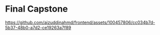 # Final Capstone




https://github.com/aizuddinahmd/frontend/assets/100457806/cc034b7d-5b37-48b0-a7d2-ce19263a7f89


